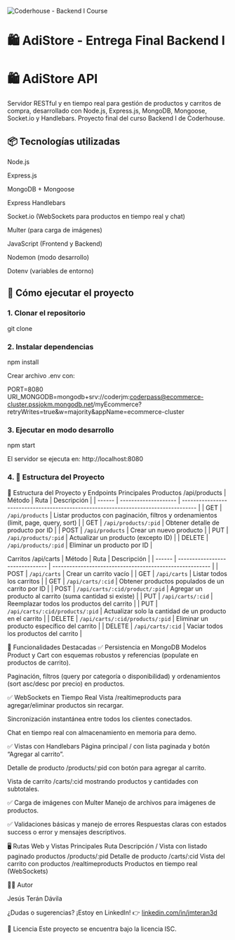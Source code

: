 ![Coderhouse - Backend I Course](https://img.shields.io/badge/Coderhouse-Backend-blueviolet?style=for-the-badge&logo=OpenAI&logoColor=white)

# 🛍️ AdiStore - Entrega Final Backend I


# 🛍️ AdiStore API

Servidor RESTful y en tiempo real para gestión de productos y carritos de compra, desarrollado con Node.js, Express.js, MongoDB, Mongoose, Socket.io y Handlebars. Proyecto final del curso Backend I de Coderhouse.

## 📦 Tecnologías utilizadas

Node.js

Express.js

MongoDB + Mongoose

Express Handlebars

Socket.io (WebSockets para productos en tiempo real y chat)

Multer (para carga de imágenes)

JavaScript (Frontend y Backend)

Nodemon (modo desarrollo)

Dotenv (variables de entorno)

## 🚀 Cómo ejecutar el proyecto

### 1. Clonar el repositorio

git clone

### 2. Instalar dependencias

npm install

Crear archivo .env con:

PORT=8080
URI_MONGODB=mongodb+srv://coderjm:coderpass@ecommerce-cluster.pssjokm.mongodb.net/myEcommerce?retryWrites=true&w=majority&appName=ecommerce-cluster

### 3. Ejecutar en modo desarrollo

npm start

El servidor se ejecuta en: http://localhost:8080

### 4. 📁 Estructura del Proyecto

📁 Estructura del Proyecto y Endpoints Principales
Productos /api/products
| Método | Ruta                 | Descripción                                                                         |
| ------ | -------------------- | ----------------------------------------------------------------------------------- |
| GET    | `/api/products`      | Listar productos con paginación, filtros y ordenamientos (limit, page, query, sort) |
| GET    | `/api/products/:pid` | Obtener detalle de producto por ID                                                  |
| POST   | `/api/products`      | Crear un nuevo producto                                                             |
| PUT    | `/api/products/:pid` | Actualizar un producto (excepto ID)                                                 |
| DELETE | `/api/products/:pid` | Eliminar un producto por ID                                                         |


Carritos /api/carts
| Método | Ruta                            | Descripción                                              |
| ------ | ------------------------------- | -------------------------------------------------------- |
| POST   | `/api/carts`                    | Crear un carrito vacío                                   |
| GET    | `/api/carts`                    | Listar todos los carritos                                |
| GET    | `/api/carts/:cid`               | Obtener productos populados de un carrito por ID         |
| POST   | `/api/carts/:cid/product/:pid`  | Agregar un producto al carrito (suma cantidad si existe) |
| PUT    | `/api/carts/:cid`               | Reemplazar todos los productos del carrito               |
| PUT    | `/api/carts/:cid/products/:pid` | Actualizar solo la cantidad de un producto en el carrito |
| DELETE | `/api/carts/:cid/products/:pid` | Eliminar un producto específico del carrito              |
| DELETE | `/api/carts/:cid`               | Vaciar todos los productos del carrito                   |

🧩 Funcionalidades Destacadas
✅ Persistencia en MongoDB
Modelos Product y Cart con esquemas robustos y referencias (populate en productos de carrito).

Paginación, filtros (query por categoría o disponibilidad) y ordenamientos (sort asc/desc por precio) en productos.

✅ WebSockets en Tiempo Real
Vista /realtimeproducts para agregar/eliminar productos sin recargar.

Sincronización instantánea entre todos los clientes conectados.

Chat en tiempo real con almacenamiento en memoria para demo.

✅ Vistas con Handlebars
Página principal / con lista paginada y botón “Agregar al carrito”.

Detalle de producto /products/:pid con botón para agregar al carrito.

Vista de carrito /carts/:cid mostrando productos y cantidades con subtotales.

✅ Carga de imágenes con Multer
Manejo de archivos para imágenes de productos.

✅ Validaciones básicas y manejo de errores
Respuestas claras con estados success o error y mensajes descriptivos.

🖥️ Rutas Web y Vistas Principales
Ruta	Descripción
/	Vista con listado paginado productos
/products/:pid	Detalle de producto
/carts/:cid	Vista del carrito con productos
/realtimeproducts	Productos en tiempo real (WebSockets)

👨‍💻 Autor

Jesús Terán Dávila

¿Dudas o sugerencias? ¡Estoy en LinkedIn! 👉 [linkedin.com/in/jmteran3d](https://www.linkedin.com/in/jmteran3d)

📝 Licencia
Este proyecto se encuentra bajo la licencia ISC.


